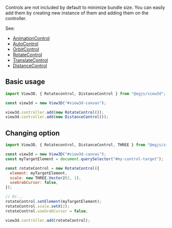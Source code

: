 Controls are not included by default to minimize bundle size.
You can easily add them by creating new instance of them and adding them on the controller.

See:
- [AnimationControl](AnimationControl.html)
- [AutoControl](AutoControl.html)
- [OrbitControl](OrbitControl.html)
- [RotateControl](RotateControl.html)
- [TranslateControl](TranslateControl.html)
- [DistanceControl](DistanceControl.html)

## Basic usage
```js
import View3D, { Rotatecontrol, DistanceControl } from "@egjs/view3d";

const view3d = new View3D("#view3d-canvas");

view3d.controller.add(new RotateControl());
view3d.controller.add(new DistanceControl());
```

## Changing option
```js
import View3D, { Rotatecontrol, DistanceControl, THREE } from "@egjs/view3d";

const view3d = new View3D("#view3d-canvas");
const myTargetElement = document.querySelector("#my-control-target");

const rotateControl = new RotateControl({
  element: myTargetElement,
  scale: new THREE.Vector2(2, 1),
  useGrabCursor: false,
});

// Or...
rotateControl.setElement(myTargetElement);
rotateControl.scale.setX(2);
rotateControl.useGrabCursor = false;

view3d.controller.add(rotateControl);
```

